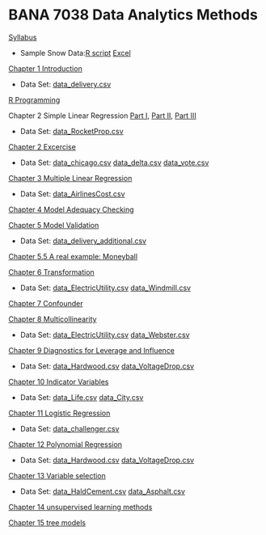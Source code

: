 # BANA 7038 Data Analytics Methods

[Syllabus](./BANA7038_002_Zu_syllabus_20SS.pdf)

* Sample Snow Data:[R script](./snow.R) [Excel](./snow.xlsx)

[Chapter 1 Introduction](./chapter1.html)

* Data Set: [data_delivery.csv](./data_delivery.csv)

[R Programming](./Rprogramming.html)

Chapter 2 Simple Linear Regression [Part I](./chapter2_part1.html), [Part II](./chapter2_part2.html), [Part III](./chapter2_part3.html)

* Data Set: [data_RocketProp.csv](./data_RocketProp.csv)

[Chapter 2 Excercise](./chapter2_ex.html)

* Data Set: [data_chicago.csv](./data_chicago.csv) [data_delta.csv](./data_delta.csv) [data_vote.csv](./data_vote.csv)

[Chapter 3 Multiple Linear Regression](./chapter3.html)

* Data Set: [data_AirlinesCost.csv](data_AirlinesCost.csv)

[Chapter 4 Model Adequacy Checking](./chapter4.html)

[Chapter 5 Model Validation](./chapter5.html)

* Data Set: [data_delivery_additional.csv](./data_delivery_additional.csv)

[Chapter 5.5 A real example: Moneyball](./moneyball.html)

[Chapter 6 Transformation](./chapter6.html)

* Data Set: [data_ElectricUtility.csv](data_ElectricUtility.csv) [data_Windmill.csv](./data_Windmill.csv)

[Chapter 7 Confounder](./chapter7.html)

[Chapter 8 Multicollinearity](./chapter8.html)

* Data Set: [data_ElectricUtility.csv](data_BodyFat.csv) [data_Webster.csv](./data_Webster.csv)

[Chapter 9 Diagnostics for Leverage and Influence](./chapter9.html)

* Data Set: [data_Hardwood.csv](./data_Hardwood.csv) [data_VoltageDrop.csv](./data_VoltageDrop.csv)

[Chapter 10 Indicator Variables](./chapter10.html)

* Data Set: [data_Life.csv](./data_Life.csv) [data_City.csv](./data_City.csv)

[Chapter 11 Logistic Regression](./chapter11.html)

* Data Set: [data_challenger.csv](./data_challenger.csv)

[Chapter 12 Polynomial Regression](./chapter12.html)

* Data Set: [data_Hardwood.csv](./data_Hardwood.csv) [data_VoltageDrop.csv](./data_VoltageDrop.csv)

[Chapter 13 Variable selection](./chapter13.html)

* Data Set: [data_HaldCement.csv](./data_HaldCement.csv) [data_Asphalt.csv](./data_Asphalt.csv)

[Chapter 14 unsupervised learning methods](https://zzz1990771.github.io/Data-Mining-R/7.%20Unsupervised%20learning%20(cluster%20analysis,%20association%20rules)/7_UnsupervisedLearning.html)

[Chapter 15 tree models](https://zzz1990771.github.io/Data-Mining-R/5.%20Tree%20models/5_Tree.html)
